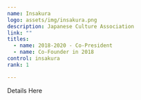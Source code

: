 ```yaml
---
name: Insakura
logo: assets/img/insakura.png
description: Japanese Culture Association
link: ""
titles: 
  - name: 2018-2020 - Co-President
  - name: Co-Founder in 2018
control: insakura
rank: 1

---
```

Details Here